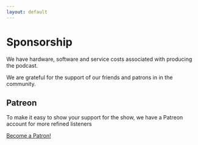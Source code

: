 ```yaml
---
layout: default
---
```


# Sponsorship

We have hardware, software and service costs associated with producing the podcast.

We are grateful for the support of our friends and patrons in in the community.

## Patreon

To make it easy to show your support for the show, we have a Patreon account for more refined listeners

<a href="https://www.patreon.com/defn" target="_blank">Become a Patron!</a>
